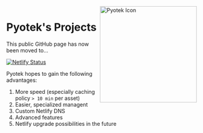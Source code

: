 <a href="http://pyotek.dev/" target="_blank">
    <img align="right" alt="Pyotek Icon" src="https://pyotek.dev/logo.png" width="256">
</a>

# Pyotek's Projects 

This public GitHub page has now been moved to...

[![Netlify Status](https://api.netlify.com/api/v1/badges/86c1ffb4-0b0e-4014-8dd3-3a6ffb10ef5d/deploy-status)](https://app.netlify.com/sites/pyotek/deploys)

Pyotek hopes to gain the following advantages:

1. More speed (especially caching policy `> 10 min` per asset)
2. Easier, specialized managent
3. Custom Netlify DNS
4. Advanced features
5. Netlify upgrade possibilities in the future